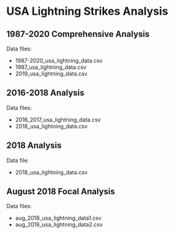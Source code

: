# USA Lightning Strikes Analysis

## 1987-2020 Comprehensive Analysis
Data files: 
* 1987-2020_usa_lightning_data.csv
* 1987_usa_lightning_data.csv
* 2019_usa_lightning_data.csv

## 2016-2018 Analysis
Data files:
* 2016_2017_usa_lightning_data.csv
* 2018_usa_lightning_data.csv

## 2018 Analysis
Data file:
* 2018_usa_lightning_data.csv

## August 2018 Focal Analysis
Data files:
* aug_2018_usa_lightning_data1.csv
* aug_2018_usa_lightning_data2.csv
